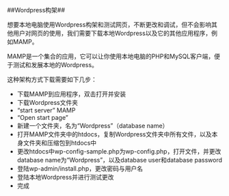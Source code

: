 ##Wordpress构架##

想要本地电脑使用Wordpress构架和测试网页，不断更改和调试，但不会影响其他用户对网页的使用，我们需要下载本地Wordpress以及它的其他应用程序，例如MAMP。

MAMP是一个集合的应用，它可以让你使用本地电脑的PHP和MySQL客户端，便于测试和发展本地的Wordpress。

这种架构方式下载需要如下几步：

- 下载MAMP到应用程序，双击打开并安装
- 下载Wordpress文件夹
- “start server” MAMP
- “Open start page”
- 新建一个文件夹，名为“Wordpress”（database name）
- 打开MAMP文件夹中的htdocs，复制Wordpress文件夹中所有文件，以及本身文件夹和压缩包到htdocs中
- 更改htdocs中wp-config-sample.php为wp-config.php，打开文件，并更改database name为“Wordpress”，以及database user和database password
- 登陆wp-admin/install.php，更改密码与用户名
- 登陆本地Wordpress并进行测试更改
- 完成